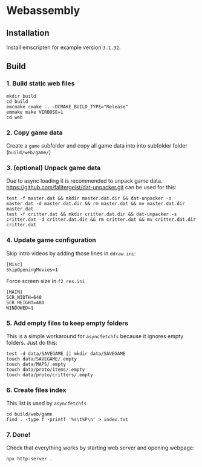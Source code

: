 # Webassembly

## Installation
Install emscripten for example version `3.1.32`.


## Build

### 1. Build static web files

```
mkdir build
cd build
emcmake cmake .. -DCMAKE_BUILD_TYPE="Release"
emmake make VERBOSE=1
cd web
```

### 2. Copy game data

Create a `game` subfolder and copy all game data into into subfolder folder (`build/web/game/`)

### 3. (optional) Unpack game data

Due to async loading it is recommended to unpack game data. https://github.com/falltergeist/dat-unpacker.git can be used for this:
```
test -f master.dat && mkdir master.dat.dir && dat-unpacker -s master.dat -d master.dat.dir && rm master.dat && mv master.dat.dir master.dat
test -f critter.dat && mkdir critter.dat.dir && dat-unpacker -s critter.dat -d critter.dat.dir && rm critter.dat && mv critter.dat.dir critter.dat
```


### 4. Update game configuration

Skip intro videos by adding those lines in `ddraw.ini`:
```
[Misc]
SkipOpeningMovies=1
```

Force screen size in `f2_res.ini`
```
[MAIN]
SCR_WIDTH=640
SCR_HEIGHT=480
WINDOWED=1
```

### 5. Add empty files to keep empty folders
This is a simple workaround for `asyncfetchfs` because it ignores empty folders. Just do this:

```
test -d data/SAVEGAME || mkdir data/SAVEGAME
touch data/SAVEGAME/.empty
touch data/MAPS/.empty
touch data/proto/items/.empty
touch data/proto/critters/.empty
```

### 6. Create files index
This list is used by `asyncfetchfs`

```
cd build/web/game
find . -type f -printf '%s\t%P\n' > index.txt
```

### 7. Done!

Check that everything works by starting web server and opening webpage:
```
npx http-server .
```